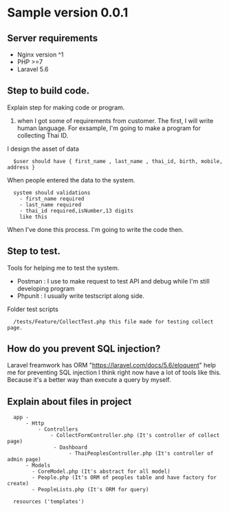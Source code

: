 # Sample version 0.0.1

## Server requirements

* Nginx version ^1
* PHP >=7
* Laravel 5.6

## Step to build code.

Explain step for making code or program.

1. when I got some of requirements from customer. The first, I will write human language. For exsample, I'm going to make a program for collecting Thai ID.

 I design the asset of data
```
  $user should have { first_name , last_name , thai_id, birth, mobile, address }

```
When people entered the data to the system.

```
  system should validations
    - first_name required
    - last_name required
    - thai_id required,isNumber,13 digits
    like this
```
When I've done this process. I'm going to write the code then.

## Step to test.
Tools for helping me to test the system.
* Postman : I use to make request to test API and debug while I'm still developing program
* Phpunit : I usually write testscript along side.

Folder test scripts
```
  /tests/Feature/CollectTest.php this file made for testing collect page.
```
## How do you prevent SQL injection?
Laravel freamwork has ORM "https://laravel.com/docs/5.6/eloquent" help me for preventing SQL injection
I think right now have a lot of tools like this. Because it's a better way than execute a query by myself.

## Explain about files in project

```
  app -
      - Http
          - Controllers
              - CollectFormController.php (It's controller of collect page)
               - Dashboard
                    - ThaiPeoplesController.php (It's controller of admin page)
      - Models
        - CoreModel.php (It's abstract for all model)
        - People.php (It's ORM of peoples table and have factory for create)
        - PeopleLists.php (It's ORM for query)
        
  resources ('templates')
```

